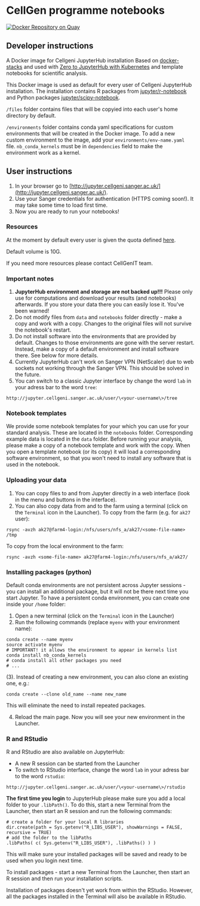 # CellGen programme notebooks

[![Docker Repository on Quay](https://quay.io/repository/cellgeni/cellgeni-jupyter/status "Docker Repository on Quay")](https://quay.io/repository/cellgeni/cellgeni-jupyter)

## Developer instructions

A Docker image for Cellgeni JupyterHub installation
Based on [docker-stacks](https://github.com/jupyter/docker-stacks) and used with [Zero to JupyterHub with Kubernetes](https://zero-to-jupyterhub.readthedocs.io/en/latest/) and template notebooks for scientific analysis.

This Docker image is used as default for every user of Cellgeni JupyterHub installation. The installation contains R packages from [jupyter/r-notebook](https://github.com/jupyter/docker-stacks/blob/master/r-notebook/Dockerfile) and Python packages [jupyter/scipy-notebook](https://github.com/jupyter/docker-stacks/blob/master/scipy-notebook/Dockerfile).

`/files` folder contains files that will be copyied into each user's home directory by default.

`/environments` folder contains conda yaml specifications for custom environments that will be created in the Docker image. To add a new custom environment to the image, add your `environments/env-name.yaml` file. `nb_conda_kernels` must be in `dependencies` field to make the environment work as a kernel.


## User instructions

1. In your browser go to [http://jupyter.cellgeni.sanger.ac.uk/](http://jupyter.cellgeni.sanger.ac.uk/).
2. Use your Sanger credentials for authentication (HTTPS coming soon!). It may take some time to load first time.
3. Now you are ready to run your notebooks!

### Resources

At the moment by default every user is given the quota defined [here](https://github.com/cellgeni/kubespray/blob/6bb6601d44b4213da148dfbbd564a30e0f510f84/sanger/jupyter/jupyter-config.yaml#L24).

Default volume is 10G.

If you need more resources please contact CellGenIT team.

### Important notes

1. **JupyterHub environment and storage are not backed up!!!** Please only use for computations and download your results (and notebooks) afterwards. If you store your data there you can easily lose it. You've been warned!
2. Do not modify files from `data` and `notebooks` folder directly - make a copy and work with a copy. Changes to the original files will not survive the notebook's restart.
3. Do not install software into the environments that are provided by default. Changes to those environments are gone with the server restart. Instead, make a copy of a default environment and install software there. See below for more details.
4. Currently JupyterHub can't work on Sanger VPN (NetScaler) due to web sockets not working through the Sanger VPN. This should be solved in the future.
5. You can switch to a classic Jupyter interface by change the word `lab` in your adress bar to the word `tree`:
```
http://jupyter.cellgeni.sanger.ac.uk/user/\<your-username\>/tree
```

### Notebook templates

We provide some notebook templates for your which you can use for your standard analysis. These are located in the `notebooks` folder. Corresponding example data is located in the `data` folder. Before running your analysis, please make a copy of a notebook template and work with the copy. When you open a template notebook (or its copy) it will load a corresponding software environment, so that you won't need to install any software that is used in the notebook.

### Uploading your data

1. You can copy files to and from Jupyter directly in a web interface (look in the menu and buttons in the interface).
2. You can also copy data from and to the farm using a terminal (click on the `Terminal` icon in the Launcher). To copy from the farm (e.g. for `ak27` user):

```
rsync -avzh ak27@farm4-login:/nfs/users/nfs_a/ak27/<some-file-name> /tmp
```

To copy from the local environment to the farm:

```
rsync -avzh <some-file-name> ak27@farm4-login:/nfs/users/nfs_a/ak27/
```

### Installing packages (python)

Default conda environments are not persistent across Jupyter sessions - you can install an additional package, but it will not be there next time you start Jupyter. To have a persistent conda environment, you can create one inside your `/home` folder:

1. Open a new terminal (click on the `Terminal` icon in the Launcher)
2. Run the following commands (replace `myenv` with your environment name):

```
conda create --name myenv
source activate myenv
# IMPORTANT! it allows the environment to appear in kernels list
conda install nb_conda_kernels  
# conda install all other packages you need
# ...
```

(3). Instead of creating a new environment, you can also clone an existing one, e.g.:

```
conda create --clone old_name --name new_name
```

This will eliminate the need to install repeated packages.

4. Reload the main page. Now you will see your new environment in the Launcher.

### R and RStudio

R and RStudio are also available on JupyterHub:
- A new R session can be started from the Launcher
- To switch to RStudio interface, change the word `lab` in your adress bar to the word `rstudio`:
```
http://jupyter.cellgeni.sanger.ac.uk/user/\<your-username\>/rstudio
```

**The first time you login** to JupyterHub please make sure you add a local folder to your `.libPath()`. To do this, start a new Terminal from the Launcher, then start an R session and run the following commands:
```
# create a folder for your local R libraries
dir.create(path = Sys.getenv("R_LIBS_USER"), showWarnings = FALSE, recursive = TRUE)
# add the folder to the libPaths
.libPaths( c( Sys.getenv("R_LIBS_USER"), .libPaths() ) )
```
This will make sure your installed packages will be saved and ready to be used when you login next time.

To install packages - start a new Terminal from the Launcher, then start an R session and then run your installation scripts.

Installation of packages doesn't yet work from within the RStudio. However, all the packages installed in the Terminal will also be available in RStudio.
